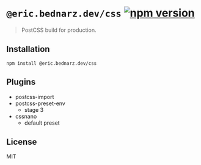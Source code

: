 # `@eric.bednarz.dev/css` [![npm version][npm-image]][npm-url]

> PostCSS build for production.

## Installation

    npm install @eric.bednarz.dev/css

## Plugins

- postcss-import
- postcss-preset-env
    - stage 3
- cssnano
    - default preset

## License

MIT

[npm-image]: https://img.shields.io/npm/v/@eric.bednarz.dev/css.svg?style=flat-square
[npm-url]:   https://www.npmjs.com/package/@eric.bednarz.dev/css
